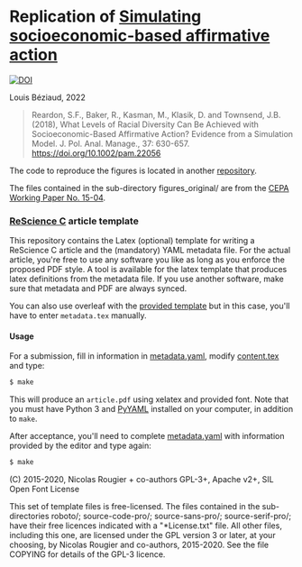 # Replication of [Simulating socioeconomic-based affirmative action](https://doi.org/10.1002/pam.22056)

[![DOI](https://zenodo.org/badge/DOI/10.5281/zenodo.10255347.svg)](https://doi.org/10.5281/zenodo.10255347)

Louis Béziaud, 2022

> Reardon, S.F., Baker, R., Kasman, M., Klasik, D. and Townsend, J.B. (2018), What Levels of Racial Diversity Can Be Achieved with Socioeconomic-Based Affirmative Action? Evidence from a Simulation Model. J. Pol. Anal. Manage., 37: 630-657. https://doi.org/10.1002/pam.22056

The code to reproduce the figures is located in another [repository](https://github.com/lbeziaud/mosaic).

The files contained in the sub-directory figures_original/ are from the [CEPA Working Paper No. 15-04](https://cepa.stanford.edu/sites/default/files/wp15-04-v201712.pdf).

### [ReScience C](https://rescience.github.io/) article template

This repository contains the Latex (optional) template for writing a ReScience
C article and the (mandatory) YAML metadata file. For the actual article,
you're free to use any software you like as long as you enforce the proposed
PDF style. A tool is available for the latex template that produces latex
definitions from the metadata file. If you use another software, make sure that
metadata and PDF are always synced.

You can also use overleaf with the [provided template](https://www.overleaf.com/read/kfrwdmygjyqw) but in this case, you'll have to enter `metadata.tex` manually.

#### Usage

For a submission, fill in information in
[metadata.yaml](./metadata.yaml), modify [content.tex](content.tex)
and type:

```bash
$ make 
```

This will produce an `article.pdf` using xelatex and provided font. Note that you must have Python 3 and [PyYAML](https://pyyaml.org/) installed on your computer, in addition to `make`.


After acceptance, you'll need to complete [metadata.yaml](./metadata.yaml) with information provided by the editor and type again:

```bash
$ make
```

(C) 2015-2020, Nicolas Rougier + co-authors GPL-3+, Apache v2+, SIL Open Font License

This set of template files is free-licensed. The files contained in
the sub-directories roboto/; source-code-pro/; source-sans-pro/;
source-serif-pro/; have their free licences indicated with a
"*License.txt" file. All other files, including this one, are licensed
under the GPL version 3 or later, at your choosing, by Nicolas Rougier
and co-authors, 2015-2020. See the file COPYING for details of the
GPL-3 licence.

